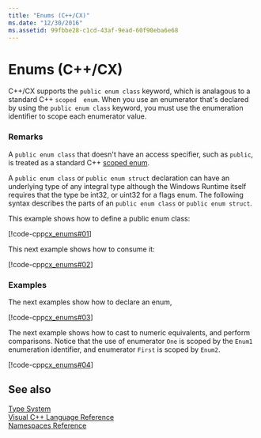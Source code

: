 ```yaml
---
title: "Enums (C++/CX)"
ms.date: "12/30/2016"
ms.assetid: 99fbbe28-c1cd-43af-9ead-60f90eba6e68
---
```

# Enums (C++/CX)

C++/CX supports the `public enum class` keyword, which is analagous to a standard C++ `scoped  enum`. When you use an enumerator that's declared by using the `public enum class` keyword, you must use the enumeration identifier to scope each enumerator value.

### Remarks

A `public enum class` that doesn't have an access specifier, such as `public`, is treated as a standard C++ [scoped enum](../cpp/enumerations-cpp.md).

A `public enum class` or `public enum struct` declaration can have an underlying type of any integral type although the Windows Runtime itself requires that the type be int32, or uint32 for a flags enum. The following syntax describes the parts of an `public enum class` or `public enum struct`.

This example shows how to define a public enum class:

[!code-cpp[cx_enums#01](../cppcx/codesnippet/CPP/cpp/class1.h#01)]

This next example shows how to consume it:

[!code-cpp[cx_enums#02](../cppcx/codesnippet/CPP/cpp/class1.h#02)]

### Examples

The next examples show how to declare an enum,

[!code-cpp[cx_enums#03](../cppcx/codesnippet/CPP/cpp/class1.h#03)]

The next example shows how to cast to numeric equivalents, and perform comparisons. Notice that the use of enumerator `One` is scoped by the `Enum1` enumeration identifier, and enumerator `First` is scoped by `Enum2`.

[!code-cpp[cx_enums#04](../cppcx/codesnippet/CPP/cpp/class1.h#04)]

## See also

[Type System](../cppcx/type-system-c-cx.md)<br/>
[Visual C++ Language Reference](../cppcx/visual-c-language-reference-c-cx.md)<br/>
[Namespaces Reference](../cppcx/namespaces-reference-c-cx.md)

